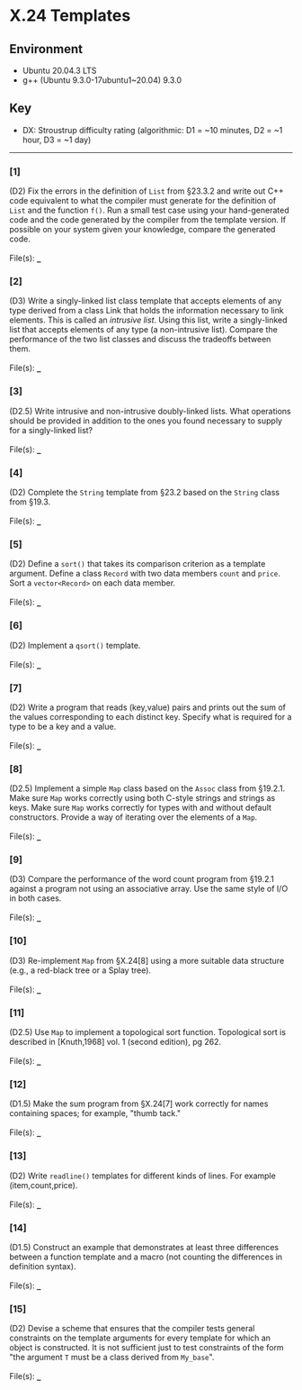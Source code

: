 # X.24 Templates

## Environment
- Ubuntu 20.04.3 LTS
- g++ (Ubuntu 9.3.0-17ubuntu1~20.04) 9.3.0

## Key
- DX: Stroustrup difficulty rating (algorithmic: D1 = ~10 minutes, D2 = ~1 hour, D3 = ~1 day)

---

### \[1\]
(D2) Fix the errors in the definition of `List` from §23.3.2 and write out C++ code equivalent to what the compiler must generate for the definition of `List` and the function `f()`. Run a small test case using your hand-generated code and the code generated by the compiler from the template version. If possible on your system given your knowledge, compare the generated code.\
\
File(s): [`_`](./)

### \[2\]
(D3) Write a singly-linked list class template that accepts elements of any type derived from a class Link that holds the information necessary to link elements. This is called an *intrusive list*. Using this list, write a singly-linked list that accepts elements of any type (a non-intrusive list). Compare the performance of the two list classes and discuss the tradeoffs between them.\
\
File(s): [`_`](./)

### \[3\]
(D2.5) Write intrusive and non-intrusive doubly-linked lists. What operations should be provided in addition to the ones you found necessary to supply for a singly-linked list?\
\
File(s): [`_`](./)

### \[4\]
(D2) Complete the `String` template from §23.2 based on the `String` class from §19.3.\
\
File(s): [`_`](./)

### \[5\]
(D2) Define a `sort()` that takes its comparison criterion as a template argument. Define a class `Record` with two data members `count` and `price`. Sort a `vector<Record>` on each data member.\
\
File(s): [`_`](./)

### \[6\]
(D2) Implement a `qsort()` template.\
\
File(s): [`_`](./)

### \[7\]
(D2) Write a program that reads (key,value) pairs and prints out the sum of the values corresponding to each distinct key. Specify what is required for a type to be a key and a value.\
\
File(s): [`_`](./)

### \[8\]
(D2.5) Implement a simple `Map` class based on the `Assoc` class from §19.2.1. Make sure `Map` works correctly using both C-style strings and strings as keys. Make sure `Map` works correctly for types with and without default constructors. Provide a way of iterating over the elements of a `Map`.\
\
File(s): [`_`](./)

### \[9\]
(D3) Compare the performance of the word count program from §19.2.1 against a program not using an associative array. Use the same style of I/O in both cases.\
\
File(s): [`_`](./)

### \[10\]
(D3) Re-implement `Map` from §X.24\[8\] using a more suitable data structure (e.g., a red-black tree or a Splay tree).\
\
File(s): [`_`](./)

### \[11\]
(D2.5) Use `Map` to implement a topological sort function. Topological sort is described in [Knuth,1968] vol. 1 (second edition), pg 262.\
\
File(s): [`_`](./)

### \[12\]
(D1.5) Make the sum program from §X.24[7] work correctly for names containing spaces; for example, "thumb tack."\
\
File(s): [`_`](./)

### \[13\]
(D2) Write `readline()` templates for different kinds of lines. For example (item,count,price).\
\
File(s): [`_`](./)

### \[14\]
(D1.5) Construct an example that demonstrates at least three differences between a function template and a macro (not counting the differences in definition syntax).\
\
File(s): [`_`](./)

### \[15\]
(D2) Devise a scheme that ensures that the compiler tests general constraints on the template arguments for every template for which an object is constructed. It is not sufficient just to test constraints of the form "the argument `T` must be a class derived from `My_base`".\
\
File(s): [`_`](./)
